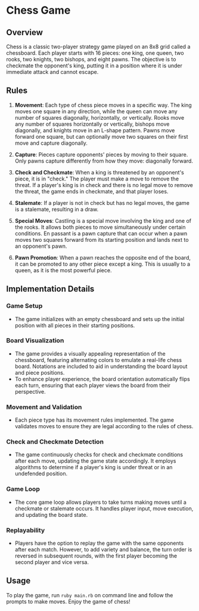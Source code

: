 # Chess Game

## Overview

Chess is a classic two-player strategy game played on an 8x8 grid called a chessboard. Each player starts with 16 pieces: one king, one queen, two rooks, two knights, two bishops, and eight pawns. The objective is to checkmate the opponent's king, putting it in a position where it is under immediate attack and cannot escape.

## Rules

1. **Movement**: Each type of chess piece moves in a specific way. The king moves one square in any direction, while the queen can move any number of squares diagonally, horizontally, or vertically. Rooks move any number of squares horizontally or vertically, bishops move diagonally, and knights move in an L-shape pattern. Pawns move forward one square, but can optionally move two squares on their first move and capture diagonally.

2. **Capture**: Pieces capture opponents' pieces by moving to their square. Only pawns capture differently from how they move: diagonally forward.

3. **Check and Checkmate**: When a king is threatened by an opponent's piece, it is in "check." The player must make a move to remove the threat. If a player's king is in check and there is no legal move to remove the threat, the game ends in checkmate, and that player loses.

4. **Stalemate**: If a player is not in check but has no legal moves, the game is a stalemate, resulting in a draw.

5. **Special Moves**: Castling is a special move involving the king and one of the rooks. It allows both pieces to move simultaneously under certain conditions. En passant is a pawn capture that can occur when a pawn moves two squares forward from its starting position and lands next to an opponent's pawn.

6. **Pawn Promotion**: When a pawn reaches the opposite end of the board, it can be promoted to any other piece except a king. This is usually to a queen, as it is the most powerful piece.

## Implementation Details

### Game Setup

- The game initializes with an empty chessboard and sets up the initial position with all pieces in their starting positions.

### Board Visualization

- The game provides a visually appealing representation of the chessboard, featuring alternating colors to emulate a real-life chess board. Notations are included to aid in understanding the board layout and piece positions.
- To enhance player experience, the board orientation automatically flips each turn, ensuring that each player views the board from their perspective.

### Movement and Validation

- Each piece type has its movement rules implemented. The game validates moves to ensure they are legal according to the rules of chess.

### Check and Checkmate Detection

- The game continuously checks for check and checkmate conditions after each move, updating the game state accordingly. It employs algorithms to determine if a player's king is under threat or in an undefended position.

### Game Loop

- The core game loop allows players to take turns making moves until a checkmate or stalemate occurs. It handles player input, move execution, and updating the board state.

### Replayability

- Players have the option to replay the game with the same opponents after each match. However, to add variety and balance, the turn order is reversed in subsequent rounds, with the first player becoming the second player and vice versa.

## Usage

To play the game, run `ruby main.rb` on command line and follow the prompts to make moves. Enjoy the game of chess!
